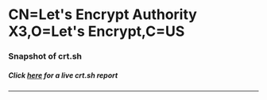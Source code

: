 # CN=Let's Encrypt Authority X3,O=Let's Encrypt,C=US
### Snapshot of crt.sh
##### Click [here](https://crt.sh/?q=Serial_035578757D2D4DBD6B75367175672E67B611) for a live crt.sh report

---

